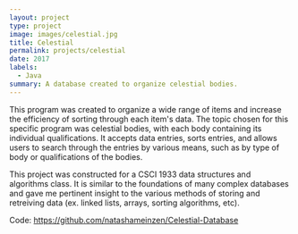 ```yaml
---
layout: project
type: project
image: images/celestial.jpg
title: Celestial
permalink: projects/celestial
date: 2017
labels:
  - Java
summary: A database created to organize celestial bodies.
---
```


This program was created to organize a wide range of items and increase the efficiency of sorting through each item's data. The topic chosen for this specific program was celestial bodies, with each body containing its individual qualifications. It accepts data entries, sorts entries, and allows users to search through the entries by various means, such as by type of body or qualifications of the bodies.

This project was constructed for a CSCI 1933 data structures and algorithms class. It is similar to the foundations of many complex databases and gave me pertinent insight to the various methods of storing and retreiving data (ex. linked lists, arrays, sorting algorithms, etc).

Code: https://github.com/natashameinzen/Celestial-Database
